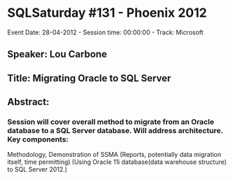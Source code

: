 # SQLSaturday #131 - Phoenix 2012
Event Date: 28-04-2012 - Session time: 00:00:00 - Track: Microsoft
## Speaker: Lou Carbone
## Title: Migrating Oracle to SQL Server
## Abstract:
### Session will cover overall method to migrate from an Oracle database to a SQL Server database.  Will address architecture. Key components: 
Methodology, Demonstration of SSMA (Reports, potentially data migration itself, time permitting) (Using Oracle 11i database(data warehouse structure) to SQL Server 2012.)

